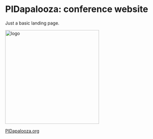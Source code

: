 # PIDapalooza: conference website

Just a basic landing page.

<img src ="https://pidapalooza.org/images/logo.svg" width="300px" alt="logo" />

[PIDapalooza.org](http://pidapalooza.org)
